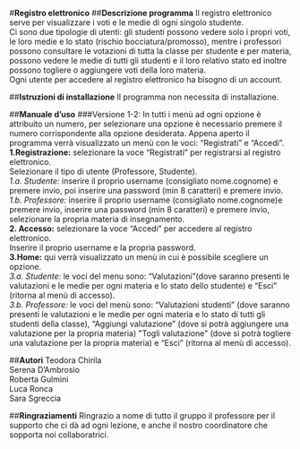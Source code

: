#<b>Registro elettronico</b>
##<b>Descrizione programma</b>
Il registro elettronico serve per visualizzare i voti e le medie di ogni singolo studente.</br>
Ci sono due tipologie di utenti:
gli studenti possono vedere solo i propri voti, le loro medie e lo stato (rischio bocciatura/promosso), mentre i professori possono consultare le votazioni di tutta la classe per studente e per materia, possono vedere le medie di tutti gli studenti e il loro relativo stato ed inoltre possono togliere o aggiungere voti della loro materia.</br>
Ogni utente per accedere al registro elettronico ha bisogno di un account.</p>

##<b>Istruzioni di installazione</b>
Il programma non necessita di installazione.

##<b>Manuale d’uso</b>
###Versione 1-2:
In tutti i menù ad ogni opzione è attribuito un numero, per selezionare una opzione è necessario premere il numero corrispondente alla opzione desiderata.
Appena aperto il programma verrà visualizzato un menù con le voci: “Registrati” e “Accedi”.</br>
<b>1.Registrazione:</b> selezionare la voce “Registrati” per registrarsi al registro elettronico.</br>
Selezionare il tipo di utente (Professore, Studente).</br>
<i>1.a. Studente:</i> inserire il proprio username (consigliato nome.cognome) e premere invio, poi inserire una password (min 8 caratteri) e premere invio.</br>
<i>1.b. Professore:</i> inserire il proprio username (consigliato nome.cognome)e premere invio, inserire una password (min 8 caratteri) e premere invio, selezionare la propria materia di insegnamento.</br>
<b>2. Accesso:</b> selezionare la voce “Accedi” per accedere al registro elettronico.</br>
Inserire il proprio username e la propria password.</br>
<b>3.Home:</b> qui verrà visualizzato un menù in cui è possibile scegliere un opzione.</br>
<i>3.a. Studente:</i> le voci del menu sono: “Valutazioni”(dove saranno presenti le valutazioni e le medie per ogni materia e lo stato dello studente) e “Esci” (ritorna al menù di accesso).</br>
<i>3.b. Professore:</i> le voci del menù sono: “Valutazioni studenti” (dove saranno presenti le valutazioni e le medie per ogni materia e lo stato di tutti gli studenti della classe), “Aggiungi valutazione” (dove si potrà aggiungere una valutazione per la propria materia) "Togli valutazione" (dove si potrà togliere una valutazione per la propria materia) e “Esci” (ritorna al menù di accesso).</br>

##<b>Autori</b>
Teodora Chirila</br>
Serena D’Ambrosio</br>
Roberta Gulmini</br>
Luca Ronca</br>
Sara Sgreccia</br>

##<b>Ringraziamenti</b>
Ringrazio a nome di tutto il gruppo il professore per il supporto che ci dà ad ogni lezione, e anche il nostro coordinatore che sopporta noi collaboratrici.

